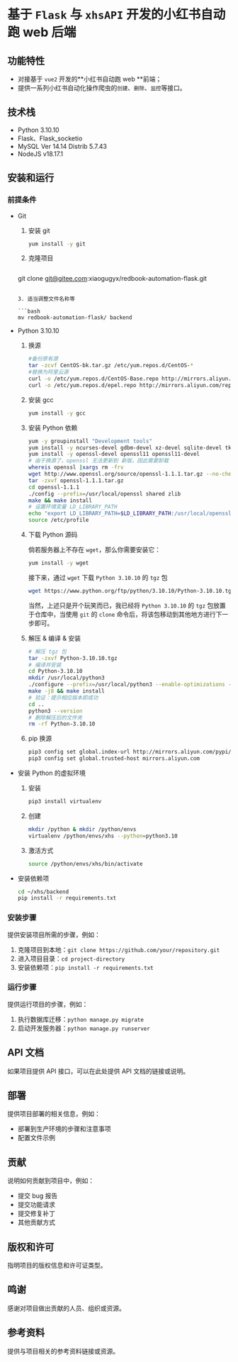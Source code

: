 



# 基于 `Flask` 与 `xhsAPI` 开发的小红书自动跑 web 后端

## 功能特性

- 对接基于 `vue2` 开发的**小红书自动跑 web **前端；
- 提供一系列小红书自动化操作爬虫的`创建`、`删除`、`监控`等接口。

## 技术栈

- Python 3.10.10
- Flask、Flask_socketio
- MySQL Ver 14.14 Distrib 5.7.43
- NodeJS v18.17.1

## 安装和运行

### 前提条件

- Git

  1. 安装 git

     ```bash
     yum install -y git
     ```
  
  2. 克隆项目
  
     ```bash
   git clone git@gitee.com:xiaogugyx/redbook-automation-flask.git
     ```

  3. 适当调整文件名称等
  
     ```bash
   mv redbook-automation-flask/ backend
     ```

- Python 3.10.10

  1. 换源

     ```bash
     #备份原有源
     tar -zcvf CentOS-bk.tar.gz /etc/yum.repos.d/CentOS-*
     #替换为阿里云源
     curl -o /etc/yum.repos.d/CentOS-Base.repo http://mirrors.aliyun.com/repo/Centos-7.repo
     curl -o /etc/yum.repos.d/epel.repo http://mirrors.aliyun.com/repo/epel-7.repo
     ```

  2. 安装 gcc

     ```bash
     yum install -y gcc
     ```

  3. 安装 Python 依赖

     ```bash
     yum -y groupinstall "Development tools"
     yum install -y ncurses-devel gdbm-devel xz-devel sqlite-devel tk-devel uuid-devel readline-devel bzip2-devel libffi-devel
     yum install -y openssl-devel openssl11 openssl11-devel
     # 由于换源了，openssl 无法更新到 新版，因此需要卸载
     whereis openssl |xargs rm -frv
     wget http://www.openssl.org/source/openssl-1.1.1.tar.gz --no-check-certificate
     tar -zxvf openssl-1.1.1.tar.gz
     cd openssl-1.1.1
     ./config --prefix=/usr/local/openssl shared zlib
     make && make install 
     # 设置环境变量 LD_LIBRARY_PATH
     echo "export LD_LIBRARY_PATH=$LD_LIBRARY_PATH:/usr/local/openssl/lib" >>  /etc/profile
     source /etc/profile
     ```

  4. 下载 Python 源码

     倘若服务器上不存在 `wget`，那么你需要安装它：

     ```bash
     yum install -y wget
     ```

     接下来，通过 `wget` 下载 `Python 3.10.10` 的 `tgz` 包

     ```bash
     wget https://www.python.org/ftp/python/3.10.10/Python-3.10.10.tgz
     ```

     当然，上述只是开个玩笑而已，我已经将 `Python 3.10.10` 的 `tgz` 包放置于仓库中，当使用 `git` 的 `clone` 命令后，将该包移动到其他地方进行下一步即可。

  5. 解压 & 编译 & 安装

     ```bash
     # 解压 tgz 包
     tar -zxvf Python-3.10.10.tgz
     # 编译并安装
     cd Python-3.10.10
     mkdir /usr/local/python3
     ./configure --prefix=/usr/local/python3 --enable-optimizations --with-openssl=/usr/local/openssl
     make -j8 && make install
     # 验证：提示相应版本即成功
     cd ..
     python3 --version
     # 删除解压后的文件夹
     rm -rf Python-3.10.10
     ```

  6. pip 换源

     ```bash
     pip3 config set global.index-url http://mirrors.aliyun.com/pypi/simple/
     pip3 config set global.trusted-host mirrors.aliyun.com
     ```

- 安装 Python 的虚拟环境

  1. 安装
  
     ```bash
     pip3 install virtualenv
     ```
  
  2. 创建
  
     ```bash
     mkdir /python & mkdir /python/envs
     virtualenv /python/envs/xhs --python=python3.10
     ```
  
  3. 激活方式
  
     ```bash
     source /python/envs/xhs/bin/activate
     ```
  
- 安装依赖项

  ```bash
  cd ~/xhs/backend
  pip install -r requirements.txt
  ```

  

### 安装步骤

提供安装项目所需的步骤，例如：

1. 克隆项目到本地：`git clone https://github.com/your/repository.git`
2. 进入项目目录：`cd project-directory`
3. 安装依赖项：`pip install -r requirements.txt`

### 运行步骤

提供运行项目的步骤，例如：

1. 执行数据库迁移：`python manage.py migrate`
2. 启动开发服务器：`python manage.py runserver`

## API 文档

如果项目提供 API 接口，可以在此处提供 API 文档的链接或说明。

## 部署

提供项目部署的相关信息，例如：

- 部署到生产环境的步骤和注意事项
- 配置文件示例

## 贡献

说明如何贡献到项目中，例如：

- 提交 bug 报告
- 提交功能请求
- 提交修复补丁
- 其他贡献方式

## 版权和许可

指明项目的版权信息和许可证类型。

## 鸣谢

感谢对项目做出贡献的人员、组织或资源。

## 参考资料

提供与项目相关的参考资料链接或资源。